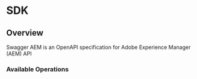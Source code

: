 # SDK

## Overview

Swagger AEM is an OpenAPI specification for Adobe Experience Manager (AEM) API

### Available Operations

